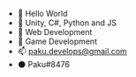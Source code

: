 - 👋 Hello World
- 👀 Unity, C#, Python and JS
- 🌱 Web Development
- 💞️ Game Development
- 📫 paku.develops@gmail.com
- ⚫ Paku#8476

<!---
PakuBK/PakuBK is a ✨ special ✨ repository because its `README.md` (this file) appears on your GitHub profile.
You can click the Preview link to take a look at your changes.
--->
